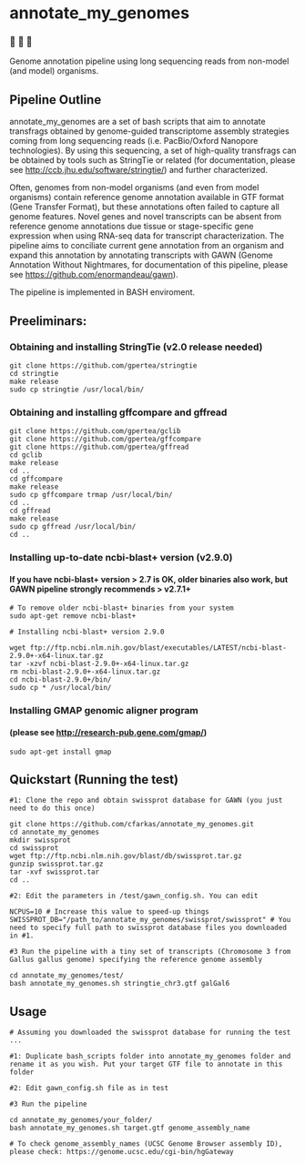 # annotate_my_genomes 
### :microscope: :hatching_chick: :hatched_chick: 
Genome annotation pipeline using long sequencing reads from non-model (and model) organisms.

## Pipeline Outline

  annotate_my_genomes are a set of bash scripts that aim to annotate transfrags obtained by genome-guided transcriptome assembly strategies coming from long sequencing reads (i.e. PacBio/Oxford Nanopore technologies). By using this sequencing, a set of high-quality transfrags can be obtained by tools such as StringTie or related (for documentation, please see http://ccb.jhu.edu/software/stringtie/) and further characterized. 
  
  Often, genomes from non-model organisms (and even from model organisms) contain reference genome annotation available in GTF format (Gene Transfer Format), but these annotations often failed to capture all genome features. Novel genes and novel transcripts can be absent from reference genome annotations due tissue or stage-specific gene expression when using RNA-seq data for transcript characterization. The pipeline aims to conciliate current gene annotation from an organism and expand this annotation by annotating transcripts with GAWN (Genome Annotation Without Nightmares, for documentation of this pipeline, please see https://github.com/enormandeau/gawn). 

The pipeline is implemented in BASH enviroment.


## Preeliminars:
### Obtaining and installing StringTie (v2.0 release needed)

```
git clone https://github.com/gpertea/stringtie
cd stringtie
make release
sudo cp stringtie /usr/local/bin/
```
### Obtaining and installing gffcompare and gffread

```
git clone https://github.com/gpertea/gclib
git clone https://github.com/gpertea/gffcompare
git clone https://github.com/gpertea/gffread
cd gclib
make release
cd ..
cd gffcompare
make release
sudo cp gffcompare trmap /usr/local/bin/
cd ..
cd gffread
make release
sudo cp gffread /usr/local/bin/
cd ..
```
### Installing up-to-date ncbi-blast+ version (v2.9.0)
#### If you have ncbi-blast+ version > 2.7 is OK, older binaries also work, but GAWN pipeline strongly recommends > v2.7.1+

```
# To remove older ncbi-blast+ binaries from your system 
sudo apt-get remove ncbi-blast+

# Installing ncbi-blast+ version 2.9.0

wget ftp://ftp.ncbi.nlm.nih.gov/blast/executables/LATEST/ncbi-blast-2.9.0+-x64-linux.tar.gz
tar -xzvf ncbi-blast-2.9.0+-x64-linux.tar.gz
rm ncbi-blast-2.9.0+-x64-linux.tar.gz
cd ncbi-blast-2.9.0+/bin/
sudo cp * /usr/local/bin/ 
```
### Installing GMAP genomic aligner program 
#### (please see http://research-pub.gene.com/gmap/)

```
sudo apt-get install gmap
```

## Quickstart (Running the test)

```
#1: Clone the repo and obtain swissprot database for GAWN (you just need to do this once)

git clone https://github.com/cfarkas/annotate_my_genomes.git
cd annotate_my_genomes
mkdir swissprot
cd swissprot
wget ftp://ftp.ncbi.nlm.nih.gov/blast/db/swissprot.tar.gz
gunzip swissprot.tar.gz
tar -xvf swissprot.tar
cd ..

#2: Edit the parameters in /test/gawn_config.sh. You can edit

NCPUS=10 # Increase this value to speed-up things
SWISSPROT_DB="/path_to/annotate_my_genomes/swissprot/swissprot" # You need to specify full path to swissprot database files you downloaded in #1.

#3 Run the pipeline with a tiny set of transcripts (Chromosome 3 from Gallus gallus genome) specifying the reference genome assembly

cd annotate_my_genomes/test/
bash annotate_my_genomes.sh stringtie_chr3.gtf galGal6
```

## Usage

```
# Assuming you downloaded the swissprot database for running the test ...

#1: Duplicate bash_scripts folder into annotate_my_genomes folder and rename it as you wish. Put your target GTF file to annotate in this folder

#2: Edit gawn_config.sh file as in test

#3 Run the pipeline 

cd annotate_my_genomes/your_folder/
bash annotate_my_genomes.sh target.gtf genome_assembly_name

# To check genome_assembly_names (UCSC Genome Browser assembly ID), please check: https://genome.ucsc.edu/cgi-bin/hgGateway
```
